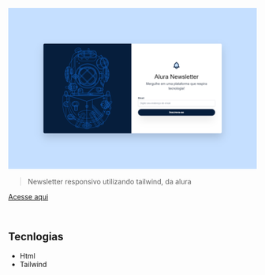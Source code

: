 

![preview](/image/news-letters-tailwind.vercel.app_.png)

> Newsletter responsivo utilizando tailwind, da alura

<a href="https://news-letters-tailwind.vercel.app/">Acesse aqui</a>

<br>

## Tecnlogias
- Html
- Tailwind
